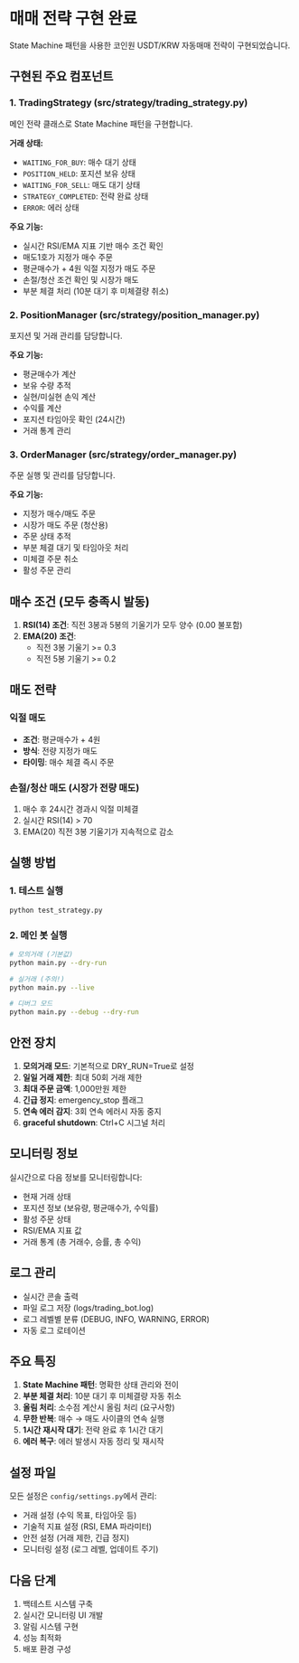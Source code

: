 # 매매 전략 구현 완료

State Machine 패턴을 사용한 코인원 USDT/KRW 자동매매 전략이 구현되었습니다.

## 구현된 주요 컴포넌트

### 1. TradingStrategy (src/strategy/trading_strategy.py)
메인 전략 클래스로 State Machine 패턴을 구현합니다.

**거래 상태:**
- `WAITING_FOR_BUY`: 매수 대기 상태
- `POSITION_HELD`: 포지션 보유 상태  
- `WAITING_FOR_SELL`: 매도 대기 상태
- `STRATEGY_COMPLETED`: 전략 완료 상태
- `ERROR`: 에러 상태

**주요 기능:**
- 실시간 RSI/EMA 지표 기반 매수 조건 확인
- 매도1호가 지정가 매수 주문
- 평균매수가 + 4원 익절 지정가 매도 주문
- 손절/청산 조건 확인 및 시장가 매도
- 부분 체결 처리 (10분 대기 후 미체결량 취소)

### 2. PositionManager (src/strategy/position_manager.py)
포지션 및 거래 관리를 담당합니다.

**주요 기능:**
- 평균매수가 계산
- 보유 수량 추적
- 실현/미실현 손익 계산
- 수익률 계산
- 포지션 타임아웃 확인 (24시간)
- 거래 통계 관리

### 3. OrderManager (src/strategy/order_manager.py)
주문 실행 및 관리를 담당합니다.

**주요 기능:**
- 지정가 매수/매도 주문
- 시장가 매도 주문 (청산용)
- 주문 상태 추적
- 부분 체결 대기 및 타임아웃 처리
- 미체결 주문 취소
- 활성 주문 관리

## 매수 조건 (모두 충족시 발동)

1. **RSI(14) 조건**: 직전 3봉과 5봉의 기울기가 모두 양수 (0.00 불포함)
2. **EMA(20) 조건**: 
   - 직전 3봉 기울기 >= 0.3
   - 직전 5봉 기울기 >= 0.2

## 매도 전략

### 익절 매도
- **조건**: 평균매수가 + 4원
- **방식**: 전량 지정가 매도
- **타이밍**: 매수 체결 즉시 주문

### 손절/청산 매도 (시장가 전량 매도)
1. 매수 후 24시간 경과시 익절 미체결
2. 실시간 RSI(14) > 70
3. EMA(20) 직전 3봉 기울기가 지속적으로 감소

## 실행 방법

### 1. 테스트 실행
```bash
python test_strategy.py
```

### 2. 메인 봇 실행
```bash
# 모의거래 (기본값)
python main.py --dry-run

# 실거래 (주의!)
python main.py --live

# 디버그 모드
python main.py --debug --dry-run
```

## 안전 장치

1. **모의거래 모드**: 기본적으로 DRY_RUN=True로 설정
2. **일일 거래 제한**: 최대 50회 거래 제한
3. **최대 주문 금액**: 1,000만원 제한
4. **긴급 정지**: emergency_stop 플래그
5. **연속 에러 감지**: 3회 연속 에러시 자동 중지
6. **graceful shutdown**: Ctrl+C 시그널 처리

## 모니터링 정보

실시간으로 다음 정보를 모니터링합니다:
- 현재 거래 상태
- 포지션 정보 (보유량, 평균매수가, 수익률)
- 활성 주문 상태
- RSI/EMA 지표 값
- 거래 통계 (총 거래수, 승률, 총 수익)

## 로그 관리

- 실시간 콘솔 출력
- 파일 로그 저장 (logs/trading_bot.log)
- 로그 레벨별 분류 (DEBUG, INFO, WARNING, ERROR)
- 자동 로그 로테이션

## 주요 특징

1. **State Machine 패턴**: 명확한 상태 관리와 전이
2. **부분 체결 처리**: 10분 대기 후 미체결량 자동 취소
3. **올림 처리**: 소수점 계산시 올림 처리 (요구사항)
4. **무한 반복**: 매수 → 매도 사이클의 연속 실행
5. **1시간 재시작 대기**: 전략 완료 후 1시간 대기
6. **에러 복구**: 에러 발생시 자동 정리 및 재시작

## 설정 파일

모든 설정은 `config/settings.py`에서 관리:
- 거래 설정 (수익 목표, 타임아웃 등)
- 기술적 지표 설정 (RSI, EMA 파라미터)
- 안전 설정 (거래 제한, 긴급 정지)
- 모니터링 설정 (로그 레벨, 업데이트 주기)

## 다음 단계

1. 백테스트 시스템 구축
2. 실시간 모니터링 UI 개발
3. 알림 시스템 구현
4. 성능 최적화
5. 배포 환경 구성